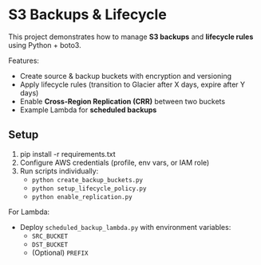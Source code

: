 # S3 Backups & Lifecycle

This project demonstrates how to manage **S3 backups** and **lifecycle rules** using Python + boto3.

Features:
- Create source & backup buckets with encryption and versioning
- Apply lifecycle rules (transition to Glacier after X days, expire after Y days)
- Enable **Cross-Region Replication (CRR)** between two buckets
- Example Lambda for **scheduled backups**

## Setup
1. pip install -r requirements.txt
2. Configure AWS credentials (profile, env vars, or IAM role)
3. Run scripts individually:
   - `python create_backup_buckets.py`
   - `python setup_lifecycle_policy.py`
   - `python enable_replication.py`

For Lambda:
- Deploy `scheduled_backup_lambda.py` with environment variables:
  - `SRC_BUCKET`
  - `DST_BUCKET`
  - (Optional) `PREFIX`
